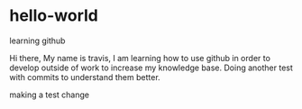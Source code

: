 # hello-world
learning github

Hi there,
My name is travis, I am learning how to use github in order to develop outside of work to increase my knowledge base.
Doing another test with commits to understand them better.

making a test change
